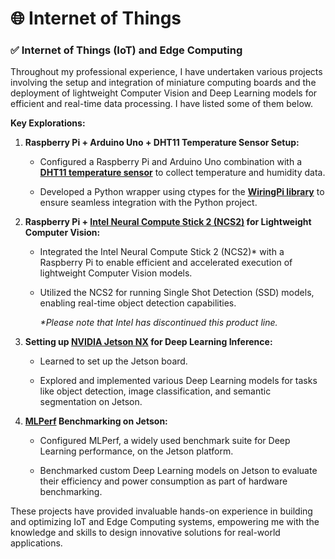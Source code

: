 # **🌐 Internet of Things**

### **✅ Internet of Things (IoT) and Edge Computing**

Throughout my professional experience, I have undertaken various projects involving the setup and integration of miniature computing boards and the deployment of lightweight Computer Vision and Deep Learning models for efficient and real-time data processing. I have listed some of them below.

**Key Explorations:**

1. **Raspberry Pi + Arduino Uno + DHT11 Temperature Sensor Setup:**

    * Configured a Raspberry Pi and Arduino Uno combination with a [**DHT11 temperature sensor**](https://components101.com/sensors/dht11-temperature-sensor) to collect temperature and humidity data.

    * Developed a Python wrapper using ctypes for the [**WiringPi library**](http://wiringpi.com/) to ensure seamless integration with the Python project.

2. **Raspberry Pi + [**Intel Neural Compute Stick 2 (NCS2)**](https://www.intel.com/content/www/us/en/developer/articles/tool/neural-compute-stick.html) for Lightweight Computer Vision:**

    * Integrated the Intel Neural Compute Stick 2 (NCS2)* with a Raspberry Pi to enable efficient and accelerated execution of lightweight Computer Vision models.

    * Utilized the NCS2 for running Single Shot Detection (SSD) models, enabling real-time object detection capabilities.

        _*Please note that Intel has discontinued this product line._

3. **Setting up [**NVIDIA Jetson NX**](https://www.nvidia.com/en-in/autonomous-machines/embedded-systems/jetson-xavier-nx/) for Deep Learning Inference:**

    * Learned to set up the Jetson board.

    * Explored and implemented various Deep Learning models for tasks like object detection, image classification, and semantic segmentation on Jetson.

4. **[**MLPerf**](https://mlcommons.org/en/) Benchmarking on Jetson:**

    * Configured MLPerf, a widely used benchmark suite for Deep Learning performance, on the Jetson platform.

    * Benchmarked custom Deep Learning models on Jetson to evaluate their efficiency and power consumption as part of hardware benchmarking.

These projects have provided invaluable hands-on experience in building and optimizing IoT and Edge Computing systems, empowering me with the knowledge and skills to design innovative solutions for real-world applications. 